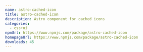 ```yaml
---
name: astro-cached-icon
title: astro-cached-icon
description: Astro component for cached icons
categories:
  - css+ui
npmUrl: https://www.npmjs.com/package/astro-cached-icon
homepageUrl: https://www.npmjs.com/package/astro-cached-icon
downloads: 45
---
```

